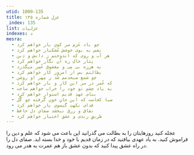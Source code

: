 ```yaml
---
utid: 1000-135
title: غزل شماره ۱۳۵
_index: 135
list: غزلیات
indexes: د
mesra:
  - چو باد عَزم سر کویِ یار خواهم کرد
  - نفس به بوی خوشش مُشکبار خواهم کرد
  - هر آب و روی که اندوختم ز دانش و دین
  - نِثار خاکِ ره آن نگار خواهم کرد
  - به هرزه بی مِی و معشوق عُمر میگذرد
  - بطالتم بس از امروز کار خواهم کرد
  - چو شمع صبحدمم شُد ز مِهر او روشن
  - که عُمر در سر این کار و بار خواهم کرد
  - به یاد چشمِ تو خود را خراب خواهم ساخت
  - بنای عهدِ قدیم استوار خواهم کرد
  - صبا کجاست که این جانِ خون گرفته چو گُل
  - فدای نکهتِ گیسویِ یار خواهم کرد
  - نفاق و زرق نبخشد صفایِ دل حافظ
  - طریقِ رندی و عشق اختیار خواهم کرد
---
```

عجله کنید روزهایتان را به بطالت می گذرانید این باعث می شود که علم و دین را فراموش کنید. به یاد عهدی بیافتید که در زمان قدیم با خود و خدا بسته اید. صفای دل را در راه عشق پیدا کنید که بدون عشق باز هم عمرت به هدر می رود.
